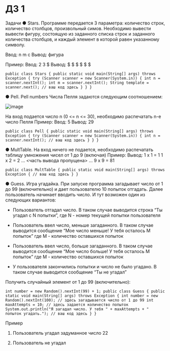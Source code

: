 # ДЗ 1

Задачи
●	Stars. Программе передается 3 параметра: количество строк, количество столбцов, 
произвольный симов. Необходимо вывести вывести фигуру, состоящую из заданного списка 
строк и заданного количества столбцов, и каждый элемент в которой равен указанному символу.

Ввод: n m c
Вывод: фигура

Пример:
Ввод: 
2 3 $
Вывод:
$ $ $
$ $ $


`public class Stars {
  public static void main(String[] args) throws Exception {
    try (Scanner scanner = new Scanner(System.in)) {
      int n = scanner.nextInt();
      int m = scanner.nextInt();
      String template = scanner.next();
      // ваш код здесь
    }
  }
}`

●	Pell. Pell numbers Числа Пелля задаются следующим соотношением:

![image](https://user-images.githubusercontent.com/99747059/222968900-7472c00a-1af0-4a42-89db-b081adfcd9dd.png)

На вход подается число n (0 <= n <= 30), необходимо распечатать n-e число Пелля
Пример:
Ввод: 
5
Вывод:
29


`public class Pell {
 public static void main(String[] args) throws Exception {
   try (Scanner scanner = new Scanner(System.in)) {
     int n = scanner.nextInt();
     // ваш код здесь
   }
 }
}`



●	MultTable. На вход ничего не подается, необходимо распечатать таблицу умножения чисел от 1 до 9 (включая)
Пример:
Вывод:
1 x 1 = 1
1 x 2 = 2
…
<часть вывода пропущена>
…
9 x 9 = 81

`public class MultTable {
 public static void main(String[] args) throws Exception {
   // ваш код здесь
 }
}`

●	Guess. Игра угадайка. При запуске программа загадывает число от 1 до 99 (включительно) 
и дает пользователю 10 попыток отгадать. Далее пользователь начинает вводить число. 
И тут возможен один из следующих вариантов:
- Пользователь отгадал число. В таком случае выводится строка 
“Ты угадал с N попытки”, где N - номер текущей попытки пользователя

- Пользователь ввел число, меньше загаданного. 
  В таком случае выводится сообщение “Мое число меньше! У тебя осталось M попыток” 
  где M - количество оставшихся попыток

- Пользователь ввел число, больше загаданного. 
  В таком случае выводится сообщение “Мое число больше! У тебя осталось M попыток” 
  где M - количество оставшихся попыток

- У пользователя закончились попытки и число не было угадано. 
  В таком случае выводится сообщение “Ты не угадал” 

Получить случайный элемент от 1 до 99 (включительно):

`int number = new Random().nextInt(99) + 1;
 public class Guess {
 public static void main(String[] args) throws Exception {
   int number = new Random().nextInt(100); // здесь загадывается число от 1 до 99
   int maxAttempts = 10; // здесь задается количество попыток
   System.out.println("Я загадал число. У тебя " + maxAttempts + " попыток угадать.");
   // ваш код здесь
 }
}`


Пример
1. Пользователь угадал задуманное число 22
 

2. Пользователь не угадал

